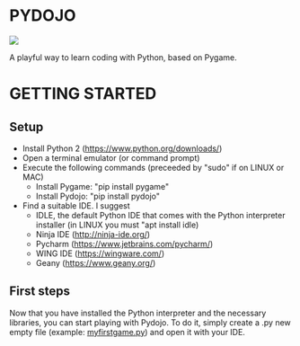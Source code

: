 # PYDOJO
![](https://alessandronorfo.files.wordpress.com/2017/04/logo.png?w=150&h=143)

A playful way to learn coding with Python, based on Pygame.

# GETTING STARTED
## Setup
- Install Python 2 (https://www.python.org/downloads/)
- Open a terminal emulator (or command prompt)
- Execute the following commands (preceeded by "sudo" if on LINUX or MAC)
  - Install Pygame: "pip install pygame"
  - Install Pydojo: "pip install pydojo"
- Find a suitable IDE. I suggest
  - IDLE, the default Python IDE that comes with the Python interpreter installer (in LINUX you must "apt install idle)
  - Ninja IDE (http://ninja-ide.org/)
  - Pycharm (https://www.jetbrains.com/pycharm/)
  - WING IDE (https://wingware.com/)
  - Geany (https://www.geany.org/)
  
## First steps
Now that you have installed the Python interpreter and the necessary libraries, you can start playing with Pydojo.
To do it, simply create a .py new empty file (example: [myfirstgame.py](https://github.com/sprintingkiwi/PYDOJO/wiki/myfirstgame.py)) and open it with your IDE.
